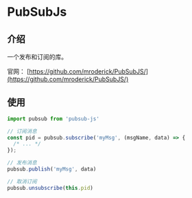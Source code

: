 # PubSubJs

## 介绍

一个发布和订阅的库。

官网： [https://github.com/mroderick/PubSubJS/](https://github.com/mroderick/PubSubJS/)

## 使用

```javascript
import pubsub from 'pubsub-js'

// 订阅消息
const pid = pubsub.subscribe('myMsg', (msgName, data) => {
  /* ... */ 
});

// 发布消息
pubsub.publish('myMsg', data)

// 取消订阅
pubsub.unsubscribe(this.pid)
```